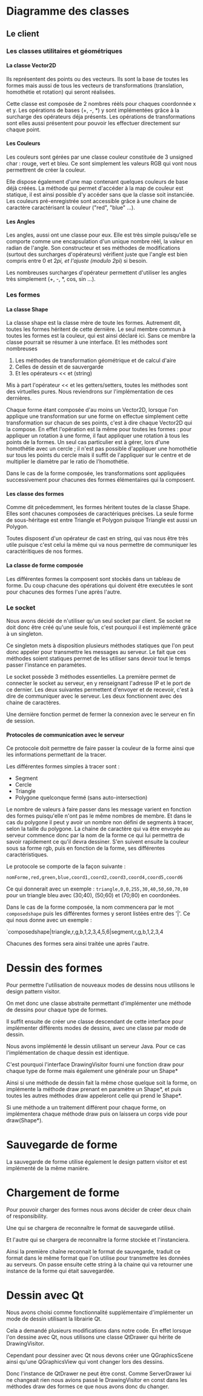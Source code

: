 # Diagramme des classes

## Le client

### Les classes utilitaires et géométriques

#### La classe Vector2D

Ils représentent des points ou des vecteurs. Ils sont la base de toutes les formes mais aussi de tous les vecteurs de transformations (translation, homothétie et rotation) qui seront réalisées. 

Cette classe est composée de 2 nombres réèls pour chaques coordonnée x et y. Les opérations de bases (+, -, *) y sont implémentées grâce à la surcharge des opérateurs déja présents. Les opérations de transformations sont elles aussi présentent pour pouvoir les effectuer directement sur chaque point.

#### Les Couleurs

Les couleurs sont gérées par une classe couleur constituée de 3 unsigned char : rouge, vert et bleu. Ce sont simplement les valeurs RGB qui vont nous permettrent de créer la couleur.

Elle dispose également d'une map contenant quelques couleurs de base déjà créées. La méthode qui permet d'accéder à la map de couleur est statique, il est ainsi possible d'y accéder sans que la classe soit instanciée. Les couleurs pré-enregistrée sont accessible grâce à une chaine de caractère caractérisant la couleur ("red", "blue" ...).

#### Les Angles

Les angles, aussi ont une classe pour eux. Elle est très simple puisqu'elle se comporte comme une encapsulation d'un unique nombre réèl, la valeur en radian de l'angle. Son constructeur et ses méthodes de modifications (surtout des surcharges d'opérateurs) vérifient juste que l'angle est bien compris entre 0 et 2*pi, et l'ajuste (modulo 2*pi) si besoin.

Les nombreuses surcharges d'opérateur permettent d'utiliser les angles très simplement (+, -, *, cos, sin ...).

### Les formes

#### La classe Shape

La classe shape est la classe mère de toute les formes. Autrement dit, toutes les formes héritent de cette dernière. Le seul membre commun à toutes les formes est la couleur, qui est ainsi déclaré ici. Sans ce membre la classe pourrait se résumer à une interface. Et les méthodes sont nombreuses
1. Les méthodes de transformation géométrique et de calcul d'aire
2. Celles de dessin et de sauvergarde
3. Et les opérateurs << et (string) 

Mis à part l'opérateur << et les getters/setters, toutes les méthodes sont des virtuelles pures. Nous reviendrons sur l'implémentation de ces dernières.

Chaque forme étant composée d'au moins un Vector2D, lorsque l'on applique une transformation sur une forme on effectue simplement cette transformation sur chacun de ses points, c'est à dire chaque Vector2D qui la compose. En effet l'opération est la même pour toutes les formes : pour appliquer un rotation à une forme, il faut appliquer une rotation à tous les points de la formes. Un seul cas particulier est à gérer, lors d'une homothétie avec un cercle ; il n'est pas possible d'appliquer une homothétie sur tous les points du cercle mais il suffit de l'appliquer sur le centre et de multiplier le diamètre par le ratio de l'homothétie.

Dans le cas de la forme composée, les transformations sont appliquées successivement pour chacunes des formes élémentaires qui la composent.

#### Les classe des formes

Comme dit précedemment, les formes héritent toutes de la classe Shape. Elles sont chacunes composées de caractériques précises. La seule forme de sous-héritage est entre Triangle et Polygon puisque Triangle est aussi un Polygon.

Toutes disposent d'un opérateur de cast en string, qui vas nous être très utile puisque c'est celui la même qui va nous permettre de communiquer les caractéritiques de nos formes.

#### La classe de forme composée

Les différentes formes la composent sont stockés dans un tableau de forme. Du coup chacune des opérations qui doivent être executées le sont pour chacunes des formes l'une après l'autre. 

### Le socket

Nous avons décidé de n'utiliser qu'un seul socket par client. Se socket ne doit donc être créé qu'une seule fois, c'est pourquoi il est implémenté grâce à un singleton.

Ce singleton mets à disposition plusieurs méthodes statiques que l'on peut donc appeler pour transmettre les messages au serveur. Le fait que ces méthodes soient statiques permet de les utiliser sans devoir tout le temps passer l'instance en paramètes.

Le socket possède 3 méthodes essentielles. La première permet de connecter le socket au serveur, en y renseignant l'adresse IP et le port de ce dernier. Les deux suivantes permettent d'envoyer et de recevoir, c'est à dire de communiquer avec le serveur. Les deux fonctionnent avec des chaine de caractères.  

Une dernière fonction permet de fermer la connexion avec le serveur en fin de 
session.

#### Protocoles de communication avec le serveur

Ce protocole doit permettre de faire passer la couleur de la forme ainsi que les informations permettant de la tracer. 

Les différentes formes simples à tracer sont :

* Segment
* Cercle
* Triangle
* Polygone quelconque fermé (sans auto-intersection)

Le nombre de valeurs à faire passer dans les message varient en fonction des formes puisqu'elle n'ont pas le même nombres de membre. Et dans le cas du polygone il peut y avoir un nombre non défini de segments à tracer, selon la taille du polygone. La chaine de caractère qui va être envoyée au serveur commence donc par la nom de la forme ce qui lui permettra de savoir rapidement ce qu'il devra dessiner.
S'en suivent ensuite la couleur sous sa forme rgb, puis en fonction de la forme, ses différentes caractéristiques.

Le protocole se comporte de la façon suivante :

`nomForme,red,green,blue,coord1,coord2,coord3,coord4,coord5,coord6`

Ce qui donnerait avec un exemple : `triangle,0,0,255,30,40,50,60,70,80`
pour un triangle bleu avec (30;40), (50;60) et (70;80) en coordonées.

Dans le cas de la forme composée, la nom commencera par le mot `composedshape` puis les différentes formes y seront listées entre des '|'. Ce qui nous donne avec un exemple :

`composedshape|triangle,r,g,b,1,2,3,4,5,6|segment,r,g,b,1,2,3,4

Chacunes des formes sera ainsi traitée une après l'autre.

Dessin des formes
=================

Pour permettre l'utilisation de nouveaux modes de dessins nous
utilisons le design pattern visitor.

On met donc une classe abstraite permettant d'implémenter une méthode
de dessins pour chaque type de formes.

Il suffit ensuite de créer une classe descendant de cette interface
pour implémenter différents modes de dessins, avec une classe par
mode de dessin.

Nous avons implémenté le dessin utilisant un serveur Java. Pour ce cas
l'implémentation de chaque dessin est identique.

C'est pourquoi l'interface DrawingVisitor fourni une fonction draw pour chaque type de forme mais également une générale pour un Shape*

Ainsi si une méthode de dessin fait la même chose quelque soit la forme, on implémente la méthode draw prenant en paramètre un Shape*, et puis toutes les autres méthodes draw appeleront celle qui prend le Shape*.

Si une méthode a un traitement différent pour chaque forme, on implémentera chaque méthode draw puis on laissera un corps vide pour draw(Shape*).

Sauvegarde de forme
====================

La sauvegarde de forme utilise également le design pattern visitor et est implémenté de la même manière.

Chargement de forme
======================

Pour pouvoir charger des formes nous avons décider de créer deux 
chain of responsibility.

Une qui se chargera de reconnaître le format de sauvegarde utilisé.

Et l'autre qui se chargera de reconnaître la forme stockée et 
l'instanciera.

Ainsi la première chaîne reconnait le format de sauvegarde, traduit 
ce format dans le même format que l'on utilise pour transmettre les 
données au serveurs. On passe ensuite cette string à la chaine qui 
va retourner une instance de la forme qui était sauvegardée.

Dessin avec Qt
================

Nous avons choisi comme fonctionnalité supplémentaire d'implémenter 
un mode de dessin utilisant la librairie Qt.

Cela a demandé plusieurs modifications dans notre code. En effet 
lorsque l'on dessine avec Qt, nous utilisons une classe QtDrawer 
qui hérite de DrawingVisitor.

Cependant pour dessiner avec Qt nous devons créer une QGraphicsScene 
ainsi qu'une QGraphicsView qui vont changer lors des dessins.

Donc l'instance de QtDrawer ne peut être const. Comme ServerDrawer 
lui ne changeait rien nous avions passé le DrawingVisitor en const 
dans les méthodes draw des formes ce que nous avons donc du changer.
